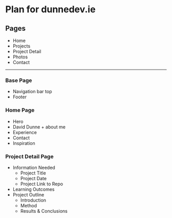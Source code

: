 # Plan for dunnedev.ie

## Pages

- Home
- Projects
- Project Detail
- Photos
- Contact

---

### Base Page

- Navigation bar top
- Footer

### Home Page

- Hero
- David Dunne + about me
- Experience
- Contact
- Inspiration

### Project Detail Page

- Information Needed
    - Project Title
    - Project Date
    - Project Link to Repo
- Learning Outcomes
- Project Outline
    - Introduction
    - Method
    - Results & Conclusions


